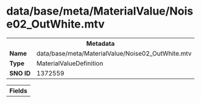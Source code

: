 <h1>data/base/meta/MaterialValue/Noise02_OutWhite.mtv</h1><table><tr><th colspan="100%">Metadata</th></tr><tr><td><b>Name</b></td><td>data/base/meta/MaterialValue/Noise02_OutWhite.mtv</td></tr><tr><td><b>Type</b></td><td>MaterialValueDefinition</td></tr><tr><td><b>SNO ID</b></td><td>1372559</td></tr></table>

<table><tr><th colspan="100%">Fields</th></tr></table>

